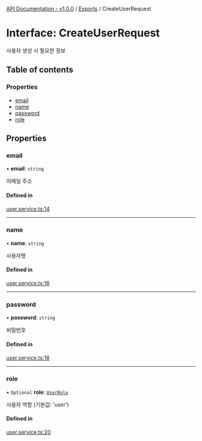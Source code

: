 [API Documentation - v1.0.0](../README.md) / [Exports](../modules.md) / CreateUserRequest

# Interface: CreateUserRequest

사용자 생성 시 필요한 정보

## Table of contents

### Properties

- [email](CreateUserRequest.md#email)
- [name](CreateUserRequest.md#name)
- [password](CreateUserRequest.md#password)
- [role](CreateUserRequest.md#role)

## Properties

### email

• **email**: `string`

이메일 주소

#### Defined in

[user.service.ts:14](https://github.com/sysnet4admin/_Book_Claude-Code/blob/main/week3/Fri/code_doc_sync/src/api/user.service.ts#L14)

___

### name

• **name**: `string`

사용자명

#### Defined in

[user.service.ts:16](https://github.com/sysnet4admin/_Book_Claude-Code/blob/main/week3/Fri/code_doc_sync/src/api/user.service.ts#L16)

___

### password

• **password**: `string`

비밀번호

#### Defined in

[user.service.ts:18](https://github.com/sysnet4admin/_Book_Claude-Code/blob/main/week3/Fri/code_doc_sync/src/api/user.service.ts#L18)

___

### role

• `Optional` **role**: [`UserRole`](../modules.md#userrole)

사용자 역할 (기본값: 'user')

#### Defined in

[user.service.ts:20](https://github.com/sysnet4admin/_Book_Claude-Code/blob/main/week3/Fri/code_doc_sync/src/api/user.service.ts#L20)

